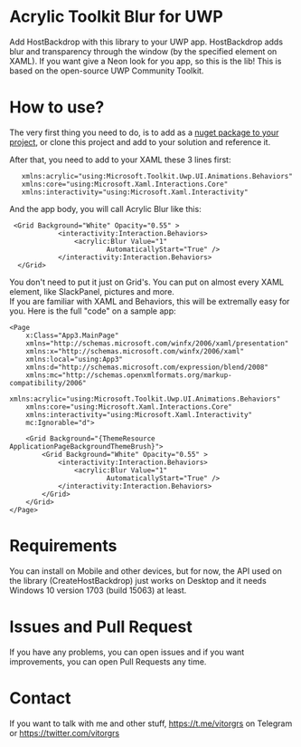 # Acrylic Toolkit Blur for UWP
Add HostBackdrop with this library to your UWP app. HostBackdrop adds blur and transparency through the window (by the specified element on XAML). If you want give a Neon look for you app, so this is the lib! This is based on the open-source UWP Community Toolkit.

# How to use?
The very first thing you need to do, is to add as a [nuget package to your project](https://www.nuget.org/packages/Mika.Toolkit.Uwp.UI.Animations/), or clone this project and add to your solution and reference it. 

After that, you need to add to your XAML these 3 lines first:
```
   xmlns:acrylic="using:Microsoft.Toolkit.Uwp.UI.Animations.Behaviors"
   xmlns:core="using:Microsoft.Xaml.Interactions.Core"   
   xmlns:interactivity="using:Microsoft.Xaml.Interactivity"
  ``` 
   
And the app body, you will call Acrylic Blur like this:
```
 <Grid Background="White" Opacity="0.55" >
            <interactivity:Interaction.Behaviors>
                <acrylic:Blur Value="1"
                        AutomaticallyStart="True" />
            </interactivity:Interaction.Behaviors>
  </Grid>    
  ```
            
You don't need to put it just on Grid's. You can put on almost every XAML element, like SlackPanel, pictures and more.    
If you are familiar with XAML and Behaviors, this will be extremally easy for you. 
Here is the full "code" on a sample app:

``` XAML
<Page
    x:Class="App3.MainPage"
    xmlns="http://schemas.microsoft.com/winfx/2006/xaml/presentation"
    xmlns:x="http://schemas.microsoft.com/winfx/2006/xaml"
    xmlns:local="using:App3"
    xmlns:d="http://schemas.microsoft.com/expression/blend/2008"
    xmlns:mc="http://schemas.openxmlformats.org/markup-compatibility/2006"
    xmlns:acrylic="using:Microsoft.Toolkit.Uwp.UI.Animations.Behaviors"
    xmlns:core="using:Microsoft.Xaml.Interactions.Core"
    xmlns:interactivity="using:Microsoft.Xaml.Interactivity"
    mc:Ignorable="d">

    <Grid Background="{ThemeResource ApplicationPageBackgroundThemeBrush}">
        <Grid Background="White" Opacity="0.55" >
            <interactivity:Interaction.Behaviors>
                <acrylic:Blur Value="1"
                        AutomaticallyStart="True" />
            </interactivity:Interaction.Behaviors>
        </Grid>
    </Grid>
</Page>
```

# Requirements
You can install on Mobile and other devices, but for now, the API used on the library (CreateHostBackdrop) just works on Desktop and it needs Windows 10 version 1703 (build 15063) at least. 

# Issues and Pull Request 
If you have any problems, you can open issues and if you want improvements, you can open Pull Requests any time.

# Contact
If you want to talk with me and other stuff, https://t.me/vitorgrs on Telegram or https://twitter.com/vitorgrs
